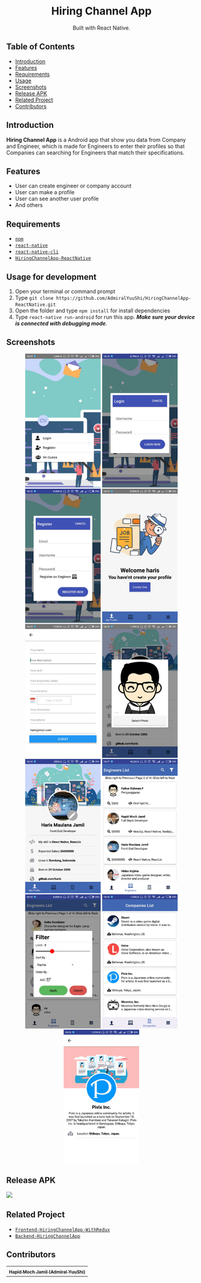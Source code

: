 <h1 align="center">Hiring Channel App</h1>
<p align="center">
  Built with React Native.
</p>

## Table of Contents

- [Introduction](#introduction)
- [Features](#features)
- [Requirements](#requirements)
- [Usage](#usage-for-development)
- [Screenshots](#screenshots)
- [Release APK](#release-apk)
- [Related Project](#related-project-backend)
- [Contributors](#contributors)

## Introduction
<b>Hiring Channel App</b> is a Android app that show you data from Company and Engineer, which is made for Engineers to enter their profiles so that Companies can searching for Engineers that match their specifications.

## Features
* User can create engineer or company account
* User can make a profile
* User can see another user profile
* And others

## Requirements
* [`npm`](https://www.npmjs.com/get-npm)
* [`react-native`](https://facebook.github.io/react-native/docs/getting-started)
* [`react-native-cli`](https://facebook.github.io/react-native/docs/getting-started)
* [`HiringChannelApp-ReactNative`](https://github.com/AdmiralYuuShi/HiringChannelApp-ReactNative.git)

## Usage for development
1. Open your terminal or command prompt
2. Type `git clone https://github.com/AdmiralYuuShi/HiringChannelApp-ReactNative.git`
3. Open the folder and type `npm install` for install dependencies
4. Type `react-native run-android` for run this app. ***Make sure your device is connected with debugging mode***.

## Screenshots
<div align="center">
    <img width="200" src="./screenshots/rnhca-started.jpeg">
    <img width="200" src="./screenshots/rnhca-login.jpeg">
    <img width="200" src="./screenshots/rnhca-register.jpeg">
    <img width="200" src="./screenshots/rnhca-welcome.jpeg">
    <img width="200" src="./screenshots/rnhca-editprofile.jpeg">
    <img width="200" src="./screenshots/rnhca-picture.jpeg">
    <img width="200" src="./screenshots/rnhca-myprofile.jpeg">
    <img width="200" src="./screenshots/rnhca-engineers.jpeg">
    <img width="200" src="./screenshots/rnhca-filter.jpeg">
    <img width="200" src="./screenshots/rnhca-companies.jpeg">
    <img width="200" src="./screenshots/rnhca-company-profile.jpeg">
</div>

## Release APK
<a href="https://drive.google.com/open?id=1uXkoBqzpRaQRF7S8ggKkJcB5y8jiVmcE">
  <img src="https://img.shields.io/badge/Download%20on%20the-Google%20Drive-blue.svg?style=popout&logo=google-drive"/>
</a>

## Related Project
* [`Frontend-HiringChannelApp-WithRedux`](https://github.com/AdmiralYuuShi/Frontend-HiringChannelApp-WithRedux)
* [`Backend-HiringChannelApp`](https://github.com/AdmiralYuuShi/Backend-HiringChannelApp)

## Contributors
<center>
  <table>
    <tr>
      <td align="center">
        <a href="https://github.com/AdmiralYuuShi">
          <sub><b>Hapid Moch Jamil (Admiral YuuShi)</b></sub>
        </a>
      </td>
    </tr>
  </table>
</center>

